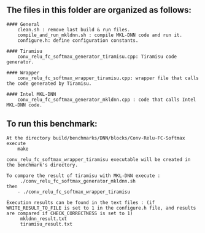 ## The files in this folder are organized as follows:

    #### General
        clean.sh : remove last build & run files.
        compile_and_run_mkldnn.sh : compile MKL-DNN code and run it.
        configure.h: define configuration constants.

    #### Tiramisu
        conv_relu_fc_softmax_generator_tiramisu.cpp: Tiramisu code generator.

    #### Wrapper
        conv_relu_fc_softmax_wrapper_tiramisu.cpp: wrapper file that calls the code generated by Tiramisu.

    #### Intel MKL-DNN
        conv_relu_fc_softmax_generator_mkldnn.cpp : code that calls Intel MKL-DNN code.

## To run this benchmark:

    At the directory build/benchmarks/DNN/blocks/Conv-Relu-FC-Softmax execute
	    make

    conv_relu_fc_softmax_wrapper_tiramisu executable will be created in the benchmark's directory.

    To compare the result of tiramisu with MKL-DNN execute :
         ./conv_relu_fc_softmax_generator_mkldnn.sh
    then
        - ./conv_relu_fc_softmax_wrapper_tiramisu

    Execution results can be found in the text files : (if WRITE_RESULT_TO_FILE is set to 1 in the configure.h file, and results are compared if CHECK_CORRECTNESS is set to 1)
         mkldnn_result.txt
         tiramisu_result.txt

